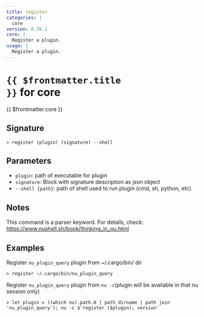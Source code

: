 ```yaml
---
title: register
categories: |
  core
version: 0.76.1
core: |
  Register a plugin.
usage: |
  Register a plugin.
---
```


# <code>{{ $frontmatter.title }}</code> for core

<div class='command-title'>{{ $frontmatter.core }}</div>

## Signature

```> register (plugin) (signature) --shell```

## Parameters

 -  `plugin`: path of executable for plugin
 -  `signature`: Block with signature description as json object
 -  `--shell {path}`: path of shell used to run plugin (cmd, sh, python, etc)

## Notes
This command is a parser keyword. For details, check:
  https://www.nushell.sh/book/thinking_in_nu.html
## Examples

Register `nu_plugin_query` plugin from ~/.cargo/bin/ dir
```shell
> register ~/.cargo/bin/nu_plugin_query
```

Register `nu_plugin_query` plugin from `nu -c`(plugin will be available in that nu session only)
```shell
> let plugin = ((which nu).path.0 | path dirname | path join 'nu_plugin_query'); nu -c $'register ($plugin); version'
```
